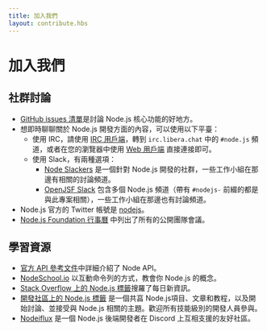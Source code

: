```yaml
---
title: 加入我們
layout: contribute.hbs
---
```


# 加入我們

## 社群討論

- [GitHub issues 清單](https://github.com/nodejs/node/issues)是討論 Node.js 核心功能的好地方。
- 想即時聊聊關於 Node.js 開發方面的內容，可以使用以下平臺：
  - 使用 IRC，請使用 [IRC 用戶端](https://en.wikipedia.org/wiki/Comparison_of_Internet_Relay_Chat_clients)，轉到 `irc.libera.chat` 中的 `#node.js` 頻道，或者在您的瀏覽器中使用 [Web 用戶端](https://kiwiirc.com/nextclient/) 直接連接即可。
  - 使用 Slack，有兩種選項：
    - [Node Slackers](https://www.nodeslackers.com/) 是一個針對 Node.js 開發的社群，一些工作小組在那邊有相關的討論頻道。
    - [OpenJSF Slack](https://slack-invite.openjsf.org/) 包含多個 Node.js 頻道（帶有 `#nodejs-` 前綴的都是與此專案相關），一些工作小組在那邊也有討論頻道。
- Node.js 官方的 Twitter 帳號是 [nodejs](https://twitter.com/nodejs)。
- [Node.js Foundation 行事曆](https://nodejs.org/calendar) 中列出了所有的公開團隊會議。

## 學習資源

- [官方 API 參考文件](https://nodejs.org/api/)中詳細介紹了 Node API。
- [NodeSchool.io](https://nodeschool.io/) 以互動命令列的方式，教會你 Node.js 的概念。
- [Stack Overflow 上的 Node.js 標籤](https://stackoverflow.com/questions/tagged/node.js)搜羅了每日新資訊。
- [開發社區上的 Node.js 標籤](https://dev.to/t/node) 是一個共亯 Node.js項目、文章和教程，以及開始討論、並接受與 Node.js 相關的主題。歡迎所有技能級別的開發人員參與。
- [Nodeiflux](https://discordapp.com/invite/vUsrbjd) 是一個 Node.js 後端開發者在 Discord 上互相支援的友好社區。
